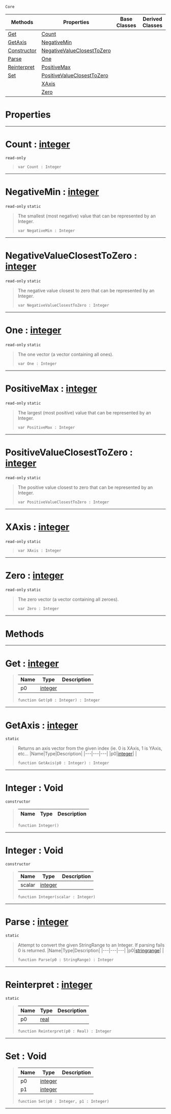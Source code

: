  `Core`

|Methods|Properties|Base Classes|Derived Classes|
|---|---|---|---|
|[ Get](https://github.com/ZilchEngine/ZilchDocs/blob/master/code_reference/nada_base_types/integer.markdown#get-zero-engine-document)|[ Count](https://github.com/ZilchEngine/ZilchDocs/blob/master/code_reference/nada_base_types/integer.markdown#count-zero-engine-docume)| | |
|[ GetAxis](https://github.com/ZilchEngine/ZilchDocs/blob/master/code_reference/nada_base_types/integer.markdown#getaxis-zero-engine-docu)|[ NegativeMin](https://github.com/ZilchEngine/ZilchDocs/blob/master/code_reference/nada_base_types/integer.markdown#negativemin-zero-engine)| | |
|[ Constructor](https://github.com/ZilchEngine/ZilchDocs/blob/master/code_reference/nada_base_types/integer.markdown#integer-void)|[ NegativeValueClosestToZero](https://github.com/ZilchEngine/ZilchDocs/blob/master/code_reference/nada_base_types/integer.markdown#negativevalueclosesttoze)| | |
|[ Parse](https://github.com/ZilchEngine/ZilchDocs/blob/master/code_reference/nada_base_types/integer.markdown#parse-zero-engine-docume)|[ One](https://github.com/ZilchEngine/ZilchDocs/blob/master/code_reference/nada_base_types/integer.markdown#one-zero-engine-document)| | |
|[ Reinterpret](https://github.com/ZilchEngine/ZilchDocs/blob/master/code_reference/nada_base_types/integer.markdown#reinterpret-zero-engine)|[ PositiveMax](https://github.com/ZilchEngine/ZilchDocs/blob/master/code_reference/nada_base_types/integer.markdown#positivemax-zero-engine)| | |
|[ Set](https://github.com/ZilchEngine/ZilchDocs/blob/master/code_reference/nada_base_types/integer.markdown#set-void)|[ PositiveValueClosestToZero](https://github.com/ZilchEngine/ZilchDocs/blob/master/code_reference/nada_base_types/integer.markdown#positivevalueclosesttoze)| | |
| |[ XAxis](https://github.com/ZilchEngine/ZilchDocs/blob/master/code_reference/nada_base_types/integer.markdown#xaxis-zero-engine-docume)| | |
| |[ Zero](https://github.com/ZilchEngine/ZilchDocs/blob/master/code_reference/nada_base_types/integer.markdown#zero-zero-engine-documen)| | |


 #  Properties


---  
 #  Count : [integer](https://github.com/ZilchEngine/ZilchDocs/blob/master/code_reference/nada_base_types/integer.markdown)

 `read-only`

> 
> ``` lang=cpp, name=Nada
> var Count : Integer


---  
 #  NegativeMin : [integer](https://github.com/ZilchEngine/ZilchDocs/blob/master/code_reference/nada_base_types/integer.markdown)

 `read-only` `static`

> The smallest (most negative) value that can be represented by an Integer.
> ``` lang=cpp, name=Nada
> var NegativeMin : Integer


---  
 #  NegativeValueClosestToZero : [integer](https://github.com/ZilchEngine/ZilchDocs/blob/master/code_reference/nada_base_types/integer.markdown)

 `read-only` `static`

> The negative value closest to zero that can be represented by an Integer.
> ``` lang=cpp, name=Nada
> var NegativeValueClosestToZero : Integer


---  
 #  One : [integer](https://github.com/ZilchEngine/ZilchDocs/blob/master/code_reference/nada_base_types/integer.markdown)

 `read-only` `static`

> The one vector (a vector containing all ones).
> ``` lang=cpp, name=Nada
> var One : Integer


---  
 #  PositiveMax : [integer](https://github.com/ZilchEngine/ZilchDocs/blob/master/code_reference/nada_base_types/integer.markdown)

 `read-only` `static`

> The largest (most positive) value that can be represented by an Integer.
> ``` lang=cpp, name=Nada
> var PositiveMax : Integer


---  
 #  PositiveValueClosestToZero : [integer](https://github.com/ZilchEngine/ZilchDocs/blob/master/code_reference/nada_base_types/integer.markdown)

 `read-only` `static`

> The positive value closest to zero that can be represented by an Integer.
> ``` lang=cpp, name=Nada
> var PositiveValueClosestToZero : Integer


---  
 #  XAxis : [integer](https://github.com/ZilchEngine/ZilchDocs/blob/master/code_reference/nada_base_types/integer.markdown)

 `read-only` `static`

> 
> ``` lang=cpp, name=Nada
> var XAxis : Integer


---  
 #  Zero : [integer](https://github.com/ZilchEngine/ZilchDocs/blob/master/code_reference/nada_base_types/integer.markdown)

 `read-only` `static`

> The zero vector (a vector containing all zeroes).
> ``` lang=cpp, name=Nada
> var Zero : Integer


---  
 #  Methods


---  
 #  Get : [integer](https://github.com/ZilchEngine/ZilchDocs/blob/master/code_reference/nada_base_types/integer.markdown)

> 
> |Name|Type|Description|
> |---|---|---|
> |p0|[integer](https://github.com/ZilchEngine/ZilchDocs/blob/master/code_reference/nada_base_types/integer.markdown)| |
> ``` lang=cpp, name=Nada
> function Get(p0 : Integer) : Integer
> ``` 


---  
 #  GetAxis : [integer](https://github.com/ZilchEngine/ZilchDocs/blob/master/code_reference/nada_base_types/integer.markdown)

 `static`

> Returns an axis vector from the given index (ie. 0 is XAxis, 1 is YAxis, etc...
> |Name|Type|Description|
> |---|---|---|
> |p0|[integer](https://github.com/ZilchEngine/ZilchDocs/blob/master/code_reference/nada_base_types/integer.markdown)| |
> ``` lang=cpp, name=Nada
> function GetAxis(p0 : Integer) : Integer
> ``` 


---  
 #  Integer : Void

 `constructor`

> 
> |Name|Type|Description|
> |---|---|---|
> ``` lang=cpp, name=Nada
> function Integer()
> ``` 


---  
 #  Integer : Void

 `constructor`

> 
> |Name|Type|Description|
> |---|---|---|
> |scalar|[integer](https://github.com/ZilchEngine/ZilchDocs/blob/master/code_reference/nada_base_types/integer.markdown)| |
> ``` lang=cpp, name=Nada
> function Integer(scalar : Integer)
> ``` 


---  
 #  Parse : [integer](https://github.com/ZilchEngine/ZilchDocs/blob/master/code_reference/nada_base_types/integer.markdown)

 `static`

> Attempt to convert the given StringRange to an Integer. If parsing fails 0 is returned.
> |Name|Type|Description|
> |---|---|---|
> |p0|[stringrange](https://github.com/ZilchEngine/ZilchDocs/blob/master/code_reference/nada_base_types/stringrange.markdown)| |
> ``` lang=cpp, name=Nada
> function Parse(p0 : StringRange) : Integer
> ``` 


---  
 #  Reinterpret : [integer](https://github.com/ZilchEngine/ZilchDocs/blob/master/code_reference/nada_base_types/integer.markdown)

 `static`

> 
> |Name|Type|Description|
> |---|---|---|
> |p0|[real](https://github.com/ZilchEngine/ZilchDocs/blob/master/code_reference/nada_base_types/real.markdown)| |
> ``` lang=cpp, name=Nada
> function Reinterpret(p0 : Real) : Integer
> ``` 


---  
 #  Set : Void

> 
> |Name|Type|Description|
> |---|---|---|
> |p0|[integer](https://github.com/ZilchEngine/ZilchDocs/blob/master/code_reference/nada_base_types/integer.markdown)| |
> |p1|[integer](https://github.com/ZilchEngine/ZilchDocs/blob/master/code_reference/nada_base_types/integer.markdown)| |
> ``` lang=cpp, name=Nada
> function Set(p0 : Integer, p1 : Integer)
> ``` 


---  
 

 